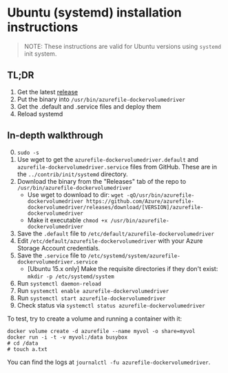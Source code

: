 # Ubuntu (systemd) installation instructions

> NOTE: These instructions are valid for Ubuntu versions using `systemd` init
> system.

## TL;DR
1. Get the latest [release](https://github.com/Azure/azurefile-dockervolumedriver/releases)
2. Put the binary into `/usr/bin/azurefile-dockervolumedriver`
3. Get the .default and .service files and deploy them
4. Reload systemd

## In-depth walkthrough

0. `sudo -s`
0. Use wget to get the `azurefile-dockervolumedriver.default` and `azurefile-dockervolumedriver.service` files from GitHub. These are in the `../contrib/init/systemd` directory.
0. Download the binary from the "Releases" tab of the repo to `/usr/bin/azurefile-dockervolumedriver`
    + Use wget to download to dir: `wget -qO/usr/bin/azurefile-dockervolumedriver https://github.com/Azure/azurefile-dockervolumedriver/releases/download/[VERSION]/azurefile-dockervolumedriver`
    + Make it executable `chmod +x /usr/bin/azurefile-dockervolumedriver`
0. Save the `.default` file to `/etc/default/azurefile-dockervolumedriver`
0. Edit `/etc/default/azurefile-dockervolumedriver` with your Azure Storage Account credentials.
0. Save the `.service` file to `/etc/systemd/system/azurefile-dockervolumedriver.service`
    + [Ubuntu 15.x only] Make the requisite directories if they don't exist: `mkdir -p /etc/systemd/system`
0. Run `systemctl daemon-reload`
0. Run `systemctl enable azurefile-dockervolumedriver`
0. Run `systemctl start azurefile-dockervolumedriver`
0. Check status via `systemctl status azurefile-dockervolumedriver`

To test, try to create a volume and running a container with it:

    docker volume create -d azurefile --name myvol -o share=myvol
    docker run -i -t -v myvol:/data busybox
    # cd /data
    # touch a.txt

You can find the logs at `journalctl -fu azurefile-dockervolumedriver`.
